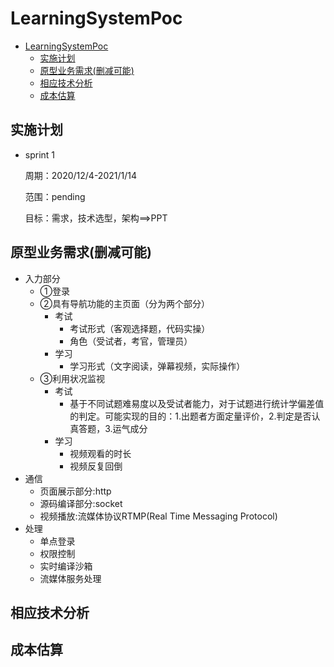 # LearningSystemPoc
- [LearningSystemPoc](#learningsystempoc)
  - [实施计划](#实施计划)
  - [原型业务需求(删减可能)](#原型业务需求删减可能)
  - [相应技术分析](#相应技术分析)
  - [成本估算](#成本估算)
## 实施计划
- sprint 1

    周期：2020/12/4-2021/1/14

    范围：pending

    目标：需求，技术选型，架构==>PPT

## 原型业务需求(删减可能)
- 入力部分
    - ①登录
    - ②具有导航功能的主页面（分为两个部分）
      - 考试
        - 考试形式（客观选择题，代码实操）
        - 角色（受试者，考官，管理员）
      - 学习
        - 学习形式（文字阅读，弹幕视频，实际操作）
    - ③利用状况监视
      - 考试
        - 基于不同试题难易度以及受试者能力，对于试题进行统计学偏差值的判定。可能实现的目的：1.出题者方面定量评价，2.判定是否认真答题，3.运气成分
      - 学习
        - 视频观看的时长
        - 视频反复回倒 
- 通信
  - 页面展示部分:http
  - 源码编译部分:socket
  - 视频播放:流媒体协议RTMP(Real Time Messaging Protocol)
- 处理
  - 单点登录
  - 权限控制
  - 实时编译沙箱
  - 流媒体服务处理

## 相应技术分析
## 成本估算
